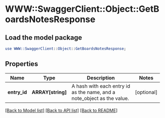 # WWW::SwaggerClient::Object::GetBoardsNotesResponse

## Load the model package
```perl
use WWW::SwaggerClient::Object::GetBoardsNotesResponse;
```

## Properties
Name | Type | Description | Notes
------------ | ------------- | ------------- | -------------
**entry_id** | **ARRAY[string]** | A hash with each entry id as the name, and a note_object as the value. | [optional] 

[[Back to Model list]](../README.md#documentation-for-models) [[Back to API list]](../README.md#documentation-for-api-endpoints) [[Back to README]](../README.md)



